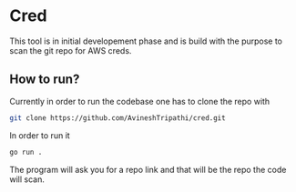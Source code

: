 
# Cred

This tool is in initial developement phase and is build with the purpose to scan the git repo for AWS creds.


## How to run?

Currently in order to run the codebase one has to clone the repo with 
```bash
git clone https://github.com/AvineshTripathi/cred.git
```


In order to run it 

```bash
go run .
``` 

The program will ask you for a repo link and that will be the repo the code will scan.

